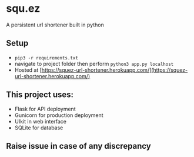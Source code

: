 # squ.ez
A persistent url shortener built in python

## Setup
- `pip3 -r requirements.txt`
- navigate to project folder then perform `python3 app.py localhost`
- Hosted at [https://squez-url-shortener.herokuapp.com/](https://squez-url-shortener.herokuapp.com/)

## This project uses:
- Flask for API deployment
- Gunicorn for production deployment
- UIkit in web interface
- SQLite for database

## Raise issue in case of any discrepancy
